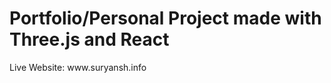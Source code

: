 <h1> Portfolio/Personal Project made with Three.js and React </h1>
  <p> Live Website: www.suryansh.info </p>
